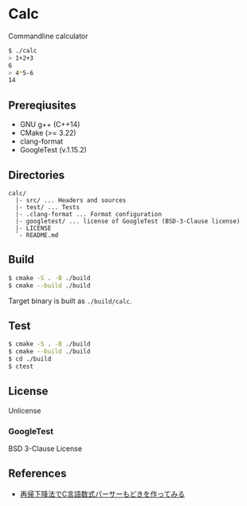 # Calc

Commandline calculator

```sh
$ ./calc
> 1+2+3
6
> 4*5-6
14
```

## Prereqiusites

- GNU g++ (C++14)
- CMake (>= 3.22)
- clang-format
- GoogleTest (v.1.15.2)

## Directories

```
calc/
  |- src/ ... Headers and sources
  |- test/ ... Tests
  |- .clang-format ... Format configuration
  |- googletest/ ... license of GoogleTest (BSD-3-Clause license)
  |- LICENSE
  `- README.md
```

## Build

```sh
$ cmake -S . -B ./build
$ cmake --build ./build
```

Target binary is built as `./build/calc`.

## Test

```sh
$ cmake -S . -B ./build
$ cmake --build ./build
$ cd ./build
$ ctest
```

## License

Unlicense

### GoogleTest

BSD 3-Clause License

## References

- [再帰下降法でC言語数式パーサーもどきを作ってみる](https://zenn.dev/nomunomu0504/articles/a8504ec7a18744)
